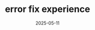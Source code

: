 ---
title: error fix experience
description: solve some bug/errors in my work experience
date: '2025-05-11'
tags:
  - zlib
  - macos
  - pyenv
image: /errorfix.png
draft: false
---